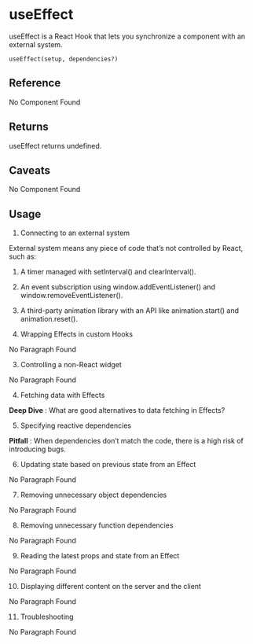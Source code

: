 # useEffect

useEffect is a React Hook that lets you synchronize a component with an external system.

```
useEffect(setup, dependencies?)
```

## Reference

No Component Found

## Returns

useEffect returns undefined.

## Caveats

No Component Found

## Usage

1. Connecting to an external system

External system means any piece of code that’s not controlled by React, such as:
1. A timer managed with setInterval() and clearInterval().
2. An event subscription using window.addEventListener() and window.removeEventListener().
3. A third-party animation library with an API like animation.start() and animation.reset().

2. Wrapping Effects in custom Hooks

No Paragraph Found

3. Controlling a non-React widget 

No Paragraph Found

4. Fetching data with Effects

**Deep Dive** : What are good alternatives to data fetching in Effects?

5. Specifying reactive dependencies 

**Pitfall** : When dependencies don’t match the code, there is a high risk of introducing bugs. 

6. Updating state based on previous state from an Effect 

No Paragraph Found

7. Removing unnecessary object dependencies 

No Paragraph Found

8. Removing unnecessary function dependencies

No Paragraph Found

9. Reading the latest props and state from an Effect 

No Paragraph Found

10. Displaying different content on the server and the client

No Paragraph Found

11. Troubleshooting 

No Paragraph Found